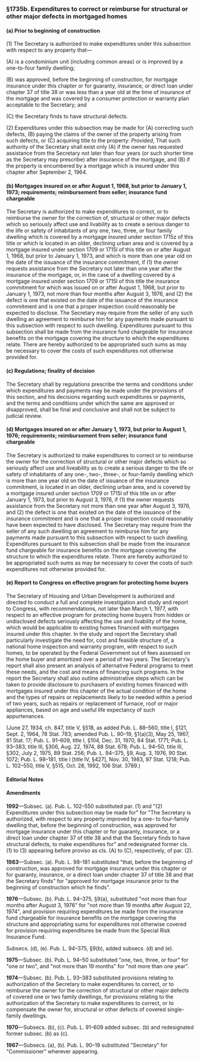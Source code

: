 ### §1735b. Expenditures to correct or reimburse for structural or other major defects in mortgaged homes ###

#### (a) Prior to beginning of construction ####

(1) The Secretary is authorized to make expenditures under this subsection with respect to any property that—

(A) is a condominium unit (including common areas) or is improved by a one-to-four family dwelling;

(B) was approved, before the beginning of construction, for mortgage insurance under this chapter or for guaranty, insurance, or direct loan under chapter 37 of title 38 or was less than a year old at the time of insurance of the mortgage and was covered by a consumer protection or warranty plan acceptable to the Secretary; and

(C) the Secretary finds to have structural defects.

(2) Expenditures under this subsection may be made for (A) correcting such defects, (B) paying the claims of the owner of the property arising from such defects, or (C) acquiring title to the property: *Provided*, That such authority of the Secretary shall exist only (A) if the owner has requested assistance from the Secretary not later than four years (or such shorter time as the Secretary may prescribe) after insurance of the mortgage, and (B) if the property is encumbered by a mortgage which is insured under this chapter after September 2, 1964.

#### (b) Mortgages insured on or after August 1, 1968, but prior to January 1, 1973; requirements; reimbursement from seller; insurance fund chargeable ####

The Secretary is authorized to make expenditures to correct, or to reimburse the owner for the correction of, structural or other major defects which so seriously affect use and livability as to create a serious danger to the life or safety of inhabitants of any one, two, three, or four family dwelling which is covered by a mortgage insured under section 1715z of this title or which is located in an older, declining urban area and is covered by a mortgage insured under section 1709 or 1715l of this title on or after August 1, 1968, but prior to January 1, 1973, and which is more than one year old on the date of the issuance of the insurance commitment, if (1) the owner requests assistance from the Secretary not later than one year after the insurance of the mortgage, or, in the case of a dwelling covered by a mortgage insured under section 1709 or 1715l of this title the insurance commitment for which was issued on or after August 1, 1968, but prior to January 1, 1973, not more than four months after August 3, 1976, and (2) the defect is one that existed on the date of the issuance of the insurance commitment and is one that a proper inspection could reasonably be expected to disclose. The Secretary may require from the seller of any such dwelling an agreement to reimburse him for any payments made pursuant to this subsection with respect to such dwelling. Expenditures pursuant to this subsection shall be made from the insurance fund chargeable for insurance benefits on the mortgage covering the structure to which the expenditures relate. There are hereby authorized to be appropriated such sums as may be necessary to cover the costs of such expenditures not otherwise provided for.

#### (c) Regulations; finality of decision ####

The Secretary shall by regulations prescribe the terms and conditions under which expenditures and payments may be made under the provisions of this section, and his decisions regarding such expenditures or payments, and the terms and conditions under which the same are approved or disapproved, shall be final and conclusive and shall not be subject to judicial review.

#### (d) Mortgages insured on or after January 1, 1973, but prior to August 1, 1976; requirements; reimbursement from seller; insurance fund chargeable ####

The Secretary is authorized to make expenditures to correct or to reimburse the owner for the correction of structural or other major defects which so seriously affect use and liveability as to create a serious danger to the life or safety of inhabitants of any one-, two-, three-, or four-family dwelling which is more than one year old on the date of issuance of the insurance commitment, is located in an older, declining urban area, and is covered by a mortgage insured under section 1709 or 1715l of this title on or after January 1, 1973, but prior to August 3, 1976, if (1) the owner requests assistance from the Secretary not more than one year after August 3, 1976, and (2) the defect is one that existed on the date of the issuance of the insurance commitment and is one that a proper inspection could reasonably have been expected to have disclosed. The Secretary may require from the seller of any such dwelling an agreement to reimburse him for any payments made pursuant to this subsection with respect to such dwelling. Expenditures pursuant to this subsection shall be made from the insurance fund chargeable for insurance benefits on the mortgage covering the structure to which the expenditures relate. There are hereby authorized to be appropriated such sums as may be necessary to cover the costs of such expenditures not otherwise provided for.

#### (e) Report to Congress on effective program for protecting home buyers ####

The Secretary of Housing and Urban Development is authorized and directed to conduct a full and complete investigation and study and report to Congress, with recommendations, not later than March 1, 1977, with respect to an effective program for protecting home buyers from hidden or undisclosed defects seriously affecting the use and livability of the home, which would be applicable to existing homes financed with mortgages insured under this chapter. In the study and report the Secretary shall particularly investigate the need for, cost and feasible structure of, a national home inspection and warranty program, with respect to such homes, to be operated by the Federal Government out of fees assessed on the home buyer and amortized over a period of two years. The Secretary's report shall also present an analysis of alternative Federal programs to meet these needs, and the cost and means of financing such programs. In the report the Secretary shall also outline administrative steps which can be taken to provide disclosure to purchasers of existing homes financed with mortgages insured under this chapter of the actual condition of the home and the types of repairs or replacements likely to be needed within a period of two years, such as repairs or replacement of furnace, roof or major appliances, based on age and useful life expectancy of such appurtenances.

(June 27, 1934, ch. 847, title V, §518, as added Pub. L. 88–560, title I, §121, Sept. 2, 1964, 78 Stat. 783; amended Pub. L. 90–19, §1(a)(3), May 25, 1967, 81 Stat. 17; Pub. L. 91–609, title I, §104, Dec. 31, 1970, 84 Stat. 1771; Pub. L. 93–383, title III, §306, Aug. 22, 1974, 88 Stat. 678; Pub. L. 94–50, title III, §302, July 2, 1975, 89 Stat. 256; Pub. L. 94–375, §9, Aug. 3, 1976, 90 Stat. 1072; Pub. L. 98–181, title I [title IV, §427], Nov. 30, 1983, 97 Stat. 1218; Pub. L. 102–550, title V, §515, Oct. 28, 1992, 106 Stat. 3789.)

#### **Editorial Notes** ####

#### Amendments ####

**1992**—Subsec. (a). Pub. L. 102–550 substituted par. (1) and "(2) Expenditures under this subsection may be made for" for "The Secretary is authorized, with respect to any property improved by a one- to four-family dwelling that, before the beginning of construction, was approved for mortgage insurance under this chapter or for guaranty, insurance, or a direct loan under chapter 37 of title 38 and that the Secretary finds to have structural defects, to make expenditures for" and redesignated former cls. (1) to (3) appearing before proviso as cls. (A) to (C), respectively, of par. (2).

**1983**—Subsec. (a). Pub. L. 98–181 substituted "that, before the beginning of construction, was approved for mortgage insurance under this chapter or for guaranty, insurance, or a direct loan under chapter 37 of title 38 and that the Secretary finds" for "approved for mortgage insurance prior to the beginning of construction which he finds".

**1976**—Subsec. (b). Pub. L. 94–375, §9(a), substituted "not more than four months after August 3, 1976" for "not more than 19 months after August 22, 1974", and provision requiring expenditures be made from the insurance fund chargeable for insurance benefits on the mortgage covering the structure and appropriating sums for expenditures not otherwise covered for provision requiring expenditures be made from the Special Risk Insurance Fund.

Subsecs. (d), (e). Pub. L. 94–375, §9(b), added subsecs. (d) and (e).

**1975**—Subsec. (b). Pub. L. 94–50 substituted "one, two, three, or four" for "one or two", and "not more than 19 months" for "not more than one year".

**1974**—Subsec. (b). Pub. L. 93–383 substituted provisions relating to authorization of the Secretary to make expenditures to correct, or to reimburse the owner for the correction of structural or other major defects of covered one or two family dwellings, for provisions relating to the authorization of the Secretary to make expenditures to correct, or to compensate the owner for, structural or other defects of covered single-family dwellings.

**1970**—Subsecs. (b), (c). Pub. L. 91–609 added subsec. (b) and redesignated former subsec. (b) as (c).

**1967**—Subsecs. (a), (b). Pub. L. 90–19 substituted "Secretary" for "Commissioner" wherever appearing.
